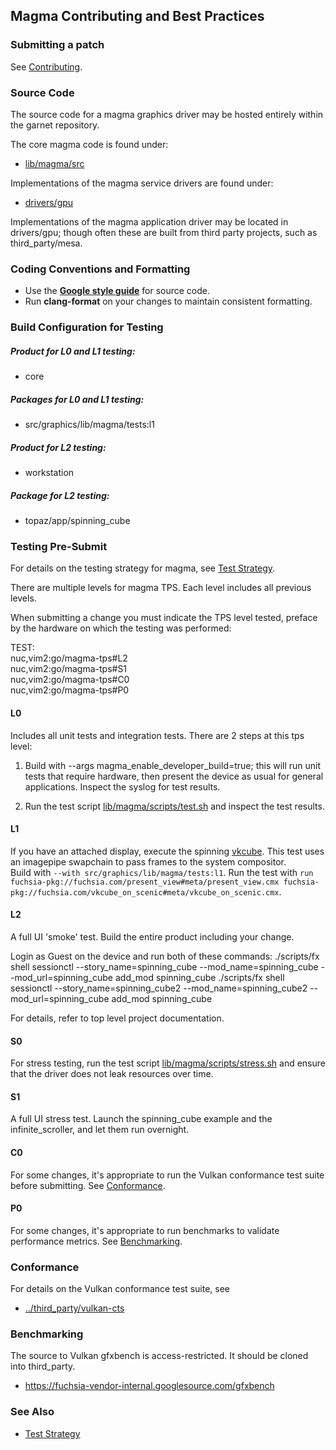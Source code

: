 ## Magma Contributing and Best Practices

### Submitting a patch

See [Contributing](/CONTRIBUTING.md).

### Source Code

The source code for a magma graphics driver may be hosted entirely within the garnet repository.

The core magma code is found under:

* [lib/magma/src](/garnet/lib/magma/src)

Implementations of the magma service drivers are found under:

* [drivers/gpu](/garnet/drivers/gpu)

Implementations of the magma application driver may be located in drivers/gpu; though
often these are built from third party projects, such as third_party/mesa.

### Coding Conventions and Formatting

* Use the **[Google style guide](https://google.github.io/styleguide/cppguide.html)** for source code.
* Run **clang-format** on your changes to maintain consistent formatting.

### Build Configuration for Testing

##### Product for L0 and L1 testing:
* core

##### Packages for L0 and L1 testing:
* src/graphics/lib/magma/tests:l1

##### Product for L2 testing:
* workstation

##### Package for L2 testing:
* topaz/app/spinning_cube

### Testing Pre-Submit

For details on the testing strategy for magma, see [Test Strategy](test_strategy.md).

There are multiple levels for magma TPS.  Each level includes all previous levels.

When submitting a change you must indicate the TPS level tested, preface by the hardware
on which the testing was performed:

TEST:  
nuc,vim2:go/magma-tps#L2  
nuc,vim2:go/magma-tps#S1  
nuc,vim2:go/magma-tps#C0  
nuc,vim2:go/magma-tps#P0  

#### L0

Includes all unit tests and integration tests.  There are 2 steps at this tps level:

1. Build with --args magma_enable_developer_build=true; this will run unit tests that require hardware,
then present the device as usual for general applications.  Inspect the syslog for test results.

2. Run the test script [lib/magma/scripts/test.sh](/garnet/lib/magma/scripts/test.sh) and inspect the test results.

#### L1

If you have an attached display, execute the spinning [vkcube](/garnet/lib/vulkan/tests/vkcube).
This test uses an imagepipe swapchain to pass frames to the system compositor.  
Build with `--with src/graphics/lib/magma/tests:l1`.
Run the test with `run fuchsia-pkg://fuchsia.com/present_view#meta/present_view.cmx fuchsia-pkg://fuchsia.com/vkcube_on_scenic#meta/vkcube_on_scenic.cmx`.

#### L2

A full UI 'smoke' test. Build the entire product including your change.  

Login as Guest on the device and run both of these commands:
./scripts/fx shell sessionctl  --story_name=spinning_cube --mod_name=spinning_cube --mod_url=spinning_cube add_mod spinning_cube
./scripts/fx shell sessionctl  --story_name=spinning_cube2 --mod_name=spinning_cube2 --mod_url=spinning_cube add_mod spinning_cube

For details, refer to top level project documentation.

#### S0

For stress testing, run the test script [lib/magma/scripts/stress.sh](/garnet/lib/magma/scripts/stress.sh)
and ensure that the driver does not leak resources over time.

#### S1

A full UI stress test.  Launch the spinning_cube example and the infinite_scroller, and let them run overnight.

#### C0

For some changes, it's appropriate to run the Vulkan conformance test suite before submitting.
See [Conformance](#conformance).

#### P0

For some changes, it's appropriate to run benchmarks to validate performance metrics. See [Benchmarking](#benchmarking).

### Conformance

For details on the Vulkan conformance test suite, see

* [../third_party/vulkan-cts](/third_party/vulkan-cts)

### Benchmarking

The source to Vulkan gfxbench is access-restricted. It should be cloned into third_party.

* https://fuchsia-vendor-internal.googlesource.com/gfxbench

### See Also
* [Test Strategy](test_strategy.md)
